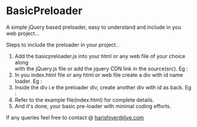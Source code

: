 # BasicPreloader
A simple jQuery based preloader, easy to understand and include in you web project...

Steps to include the preloader in your project..

1) Add the basicpreloader.js into your html or any web file of your choice along      
    with the jQuery.js file or add the jquery CDN link in the source(src).
    Eg : <script src="jQuery.js"></script>
           <script src="basicpreloader.js"></script>
2) In you index.html file or any html or web file create a div with id name loader. 
  Eg : <div id="preloader"></div>
3) Inside the div i.e the preloader div, create another div with id as back.
 Eg : <div id="preloader"><div id="back"></div></div>
4) Refer to the example file(index.html) for complete details.
5) And it's done, your basic pre-loader with minimal coding efforts.

If any queries feel free to contact @ harishiyer@live.com
